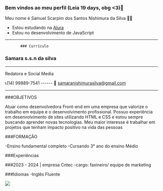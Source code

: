 ### Bem vindos ao meu perfil (Leia 19 days, obg <3)🌻

Meu nome é Samuel Scarpim dos Santos Nishimura da Silva 🏳️‍⚧️

- Estou estudando na [Alura](https://www.alura.com.br)
- Estou no desenvolvimento de JavaScript

------------------------------------------------------------------------------

           ### Currículo

### Samara s.s.n da silva
______________________________________________________________
Redatora e Social Media

📞(14) 99889-7541 ------ 📧 samaranishimurasilva@gmail.com
______________________________________________________________



###OBJETIVOS

Atuar como desenvolvedora Front-end em uma empresa que valorize o trabalho em
equipe e o desenvolvimento profissional. Possuo experiência em desenvolvimento de
sites utilizando HTML e CSS e estou sempre buscando aprender novas tecnologias. Meu
maior interesse é trabalhar em projetos que tenham impacto positivo na vida das
pessoas

###FORMAÇÃO

-Ensino fundamental completo
-Cursando 3° ano do ensino Médio

###Experiências

###2023 - 2024 | empresa Cntec
-cargo: faxineiro/ equipe de marketing

###Idiomas
-Inglês Fluente


![](https://media1.tenor.com/m/8XlY3-mh_cYAAAAC/muito-texto-mucho-texto.gif)


